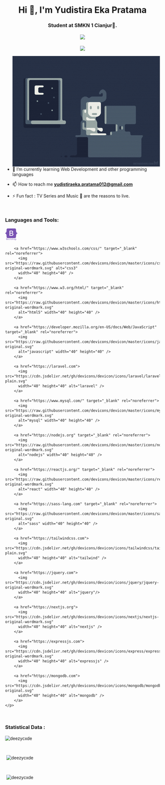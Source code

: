 <h1 align="center">Hi 👋, I'm Yudistira Eka Pratama</h1>
<h3 align="center">Student at SMKN 1 Cianjur🌟.</h3>
<h4 align="center"><img src="https://page-views.glitch.me/badge?page_id=deezycxde" /></h4>

<p align="center"><img src="https://i.pinimg.com/originals/8e/3a/35/8e3a3524508e47bf14652e3196342568.gif"></p>

<p><img align="right" src="https://github.com/deezycxde/deezycxde/blob/main/e426702edf874b181aced1e2fa5c6cde.gif" alt="deezycxde" /></p>



- 🌱 I’m currently learning Web Development and other programming languages

- 📫 How to reach me **yudistiraeka.pratama012@gmail.com**

- ⚡ Fun fact : TV Series and Music 🎵 are the reasons to live.

<br>

<h3 align="left">Languages and Tools:</h3>
    <p align="left"> 
        <a href="https://getbootstrap.com" target="_blank" rel="noreferrer">
          <img src="https://raw.githubusercontent.com/devicons/devicon/master/icons/bootstrap/bootstrap-plain-wordmark.svg"
          alt="bootstrap" width="40" height="40" />
        </a>

        <a href="https://www.w3schools.com/css/" target="_blank" rel="noreferrer">
          <img src="https://raw.githubusercontent.com/devicons/devicon/master/icons/css3/css3-original-wordmark.svg" alt="css3"
          width="40" height="40" /> 
        </a> 

        <a href="https://www.w3.org/html/" target="_blank" rel="noreferrer"> 
          <img src="https://raw.githubusercontent.com/devicons/devicon/master/icons/html5/html5-original-wordmark.svg"
          alt="html5" width="40" height="40" /> 
        </a>

        <a href="https://developer.mozilla.org/en-US/docs/Web/JavaScript" target="_blank" rel="noreferrer"> 
          <img src="https://raw.githubusercontent.com/devicons/devicon/master/icons/javascript/javascript-original.svg"
          alt="javascript" width="40" height="40" /> 
        </a>

        <a href="https://laravel.com">
          <img src="https://cdn.jsdelivr.net/gh/devicons/devicon/icons/laravel/laravel-plain.svg" 
          width="40" height="40" alt="laravel" />
        </a>

        <a href="https://www.mysql.com/" target="_blank" rel="noreferrer"> 
          <img src="https://raw.githubusercontent.com/devicons/devicon/master/icons/mysql/mysql-original-wordmark.svg"
          alt="mysql" width="40" height="40" />
        </a> 

        <a href="https://nodejs.org" target="_blank" rel="noreferrer"> 
          <img src="https://raw.githubusercontent.com/devicons/devicon/master/icons/nodejs/nodejs-original-wordmark.svg"
          alt="nodejs" width="40" height="40" /> 
        </a>

        <a href="https://reactjs.org/" target="_blank" rel="noreferrer"> 
          <img src="https://raw.githubusercontent.com/devicons/devicon/master/icons/react/react-original-wordmark.svg"
          alt="react" width="40" height="40" /> 
        </a> 

        <a href="https://sass-lang.com" target="_blank" rel="noreferrer"> 
          <img src="https://raw.githubusercontent.com/devicons/devicon/master/icons/sass/sass-original.svg" 
          alt="sass" width="40" height="40" /> 
        </a>

        <a href="https://tailwindcss.com">
          <img src="https://cdn.jsdelivr.net/gh/devicons/devicon/icons/tailwindcss/tailwindcss-plain.svg" 
          width="40" height="40" alt="tailwind" />
        </a>

        <a href="https://jquery.com">
          <img src="https://cdn.jsdelivr.net/gh/devicons/devicon/icons/jquery/jquery-original-wordmark.svg" 
          width="40" height="40" alt="jquery"/>
        </a>

        <a href="https://nextjs.org">
          <img src="https://cdn.jsdelivr.net/gh/devicons/devicon/icons/nextjs/nextjs-original-wordmark.svg"
          width="40" height="40" alt="nextjs" />
        </a>

        <a href="https://expressjs.com">
          <img src="https://cdn.jsdelivr.net/gh/devicons/devicon/icons/express/express-original-wordmark.svg"
          width="40" height="40" alt="expressjs" />
        </a>

        <a href="https://mongodb.com">
          <img src="https://cdn.jsdelivr.net/gh/devicons/devicon/icons/mongodb/mongodb-original.svg"
          width="40" height="40" alt="mongodb" />
        </a>
    </p>
<br>

<h3 align="left">Statistical Data :</h3>
<p><img align="center"
    src="https://github-readme-stats.vercel.app/api/top-langs?username=deezycxde&show_icons=true&locale=en&bg_color=0d1117&text_color=ffffff&layout=compact&theme=nord"
    alt="deezycxde" 
    bg_color=#808080/></p>
<br>

<p>&nbsp;<img align="center" src="https://github-readme-stats.vercel.app/api?username=deezycxde&show_icons=true&locale=en&bg_color=0d1117&text_color=ffffff&theme=nord"
    alt="deezycxde" /></p>
<br>

<p>&nbsp;<img align="center" src="http://github-readme-streak-stats.herokuapp.com?user=deezycxde&theme=nord&date_format=j%20M%5B%20Y%5D" alt="deezycxde"></p>
